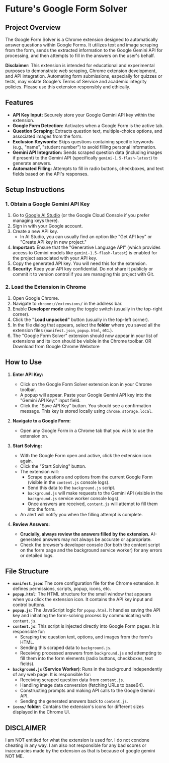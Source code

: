 # Future's Google Form Solver

## Project Overview

The Google Form Solver is a Chrome extension designed to automatically answer questions within Google Forms. It utilizes text and image scraping from the form, sends the extracted information to the Google Gemini API for processing, and then attempts to fill in the answers on the user's behalf.

**Disclaimer:** This extension is intended for educational and experimental purposes to demonstrate web scraping, Chrome extension development, and API integration. Automating form submissions, especially for quizzes or tests, may violate Google's Terms of Service and academic integrity policies. Please use this extension responsibly and ethically.

## Features

* **API Key Input:** Securely store your Google Gemini API key within the extension.
* **Google Form Detection:** Activates when a Google Form is the active tab.
* **Question Scraping:** Extracts question text, multiple-choice options, and associated images from the form.
* **Exclusion Keywords:** Skips questions containing specific keywords (e.g., "name", "student number") to avoid filling personal information.
* **Gemini API Integration:** Sends scraped question data (including images if present) to the Gemini API (specifically `gemini-1.5-flash-latest`) to generate answers.
* **Automated Filling:** Attempts to fill in radio buttons, checkboxes, and text fields based on the API's responses.

## Setup Instructions

### 1. Obtain a Google Gemini API Key

1.  Go to [Google AI Studio](https://aistudio.google.com/) (or the Google Cloud Console if you prefer managing keys there).
2.  Sign in with your Google account.
3.  Create a new API key.
    * In AI Studio, you can usually find an option like "Get API key" or "Create API key in new project."
4.  **Important:** Ensure that the "Generative Language API" (which provides access to Gemini models like `gemini-1.5-flash-latest`) is enabled for the project associated with your API key.
5.  Copy the generated API key. You will need this for the extension.
6.  **Security:** Keep your API key confidential. Do not share it publicly or commit it to version control if you are managing this project with Git.

### 2. Load the Extension in Chrome

1.  Open Google Chrome.
2.  Navigate to `chrome://extensions/` in the address bar.
3.  Enable **Developer mode** using the toggle switch (usually in the top-right corner).
4.  Click the **"Load unpacked"** button (usually in the top-left corner).
5.  In the file dialog that appears, select the **folder** where you saved all the extension files (`manifest.json`, `popup.html`, etc.).
6.  The "Google Form Solver" extension should now appear in your list of extensions and its icon should be visible in the Chrome toolbar.
OR
Download from Google Chrome Webstore

## How to Use

1.  **Enter API Key:**
    * Click on the Google Form Solver extension icon in your Chrome toolbar.
    * A popup will appear. Paste your Google Gemini API key into the "Gemini API Key:" input field.
    * Click the "Save API Key" button. You should see a confirmation message. This key is stored locally using `chrome.storage.local`.

2.  **Navigate to a Google Form:**
    * Open any Google Form in a Chrome tab that you wish to use the extension on.

3.  **Start Solving:**
    * With the Google Form open and active, click the extension icon again.
    * Click the "Start Solving" button.
    * The extension will:
        * Scrape questions and options from the current Google Form (visible in the `content.js` console logs).
        * Send this data to the `background.js` script.
        * `background.js` will make requests to the Gemini API (visible in the `background.js` service worker console logs).
        * Once answers are received, `content.js` will attempt to fill them into the form.
    * An alert will notify you when the filling attempt is complete.

4.  **Review Answers:**
    * **Crucially, always review the answers filled by the extension.** AI-generated answers may not always be accurate or appropriate.
    * Check the browser's developer console (for both the content script on the form page and the background service worker) for any errors or detailed logs.

## File Structure

* **`manifest.json`**: The core configuration file for the Chrome extension. It defines permissions, scripts, popup, icons, etc.
* **`popup.html`**: The HTML structure for the small window that appears when you click the extension icon. It contains the API key input and control buttons.
* **`popup.js`**: The JavaScript logic for `popup.html`. It handles saving the API key and initiating the form-solving process by communicating with `content.js`.
* **`content.js`**: This script is injected directly into Google Form pages. It is responsible for:
    * Scraping the question text, options, and images from the form's HTML.
    * Sending this scraped data to `background.js`.
    * Receiving processed answers from `background.js` and attempting to fill them into the form elements (radio buttons, checkboxes, text fields).
* **`background.js` (Service Worker)**: Runs in the background independently of any web page. It is responsible for:
    * Receiving scraped question data from `content.js`.
    * Handling image data conversion (fetching URLs to base64).
    * Constructing prompts and making API calls to the Google Gemini API.
    * Sending the generated answers back to `content.js`.
* **`icons/` folder**: Contains the extension's icons for different sizes displayed in the Chrome UI.

## DISCLAIMER

I am NOT entitled for what the extension is used for. I do not condone cheating in any way. I am also not responsible for any bad scores or inaccuracies made by the extension as that is because of google gemini NOT ME.